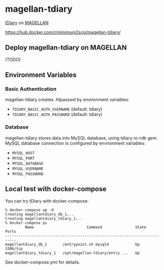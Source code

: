 # magellan-tdiary

[tDiary](http://www.tdiary.org/) on [MAGELLAN](http://www.magellanic-clouds.com/)

https://hub.docker.com/r/minimum2scp/magellan-tdiary/

## Deploy magellan-tdiary on MAGELLAN

(TODO)

## Environment Variables

### Basic Authentication

magellan-tdiary creates .htpasswd by environment variables:

 * `TDIARY_BASIC_AUTH_USERNAME` (default: tdiary)
 * `TDIARY_BASIC_AUTH_PASSWORD` (default: tdiary)

### Database

magellan-tdiary stores data into MySQL database, using tdiary-io-rdb gem.
MySQL database connection is configured by environment variables:

 * `MYSQL_HOST`
 * `MYSQL_PORT`
 * `MYSQL_DATABASE`
 * `MYSQL_USERNAME`
 * `MYSQL_PASSWORD`

## Local test with docker-compose

You can try tDiary with docker-compose:

```
% docker-compose up -d
Creating magellantdiary_db_1...
Creating magellantdiary_tdiary_1...
% docker-compose ps
         Name                        Command               State    Ports
---------------------------------------------------------------------------
magellantdiary_db_1       /entrypoint.sh mysqld            Up      3306/tcp
magellantdiary_tdiary_1   /opt/magellan-tdiary/entry ...   Up
```

See docker-compose.yml for details.



